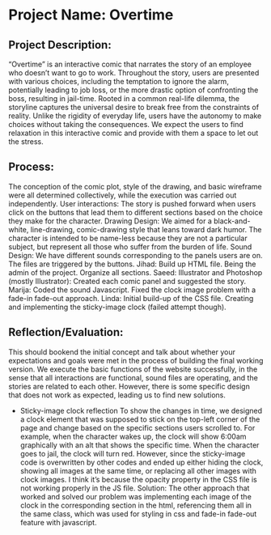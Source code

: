 # Project Name: Overtime

## Project Description: 
“Overtime” is an interactive comic that narrates the story of an employee who doesn’t want to go to work. Throughout the story, users are presented with various choices, including the temptation to ignore the alarm, potentially leading to job loss, or the more drastic option of confronting the boss, resulting in jail-time. Rooted in a common real-life dilemma, the storyline captures the universal desire to break free from the constraints of reality. Unlike the rigidity of everyday life, users have the autonomy to make choices without taking the consequences. 
We expect the users to find relaxation in this interactive comic and provide with them a space to let out the stress. 

## Process: 
The conception of the comic plot, style of the drawing, and basic wireframe were all determined collectively, while the execution was carried out independently.
User interactions: The story is pushed forward when users click on the buttons that lead them to different sections based on the choice they make for the character.
Drawing Design: We aimed for a black-and-white, line-drawing, comic-drawing style that leans toward dark humor. The character is intended to be name-less because they are not a particular subject, but represent all those who suffer from the burden of life. 
Sound Design: We have different sounds corresponding to the panels users are on. The files are triggered by the buttons.
Jihad: Build up HTML file. Being the admin of the project. Organize all sections.
Saeed: Illustrator and Photoshop (mostly Illustrator): Created each comic panel and suggested the story.
Marija: Coded the sound Javascript. Fixed the clock image problem with a fade-in fade-out approach.
Linda: Initial build-up of the CSS file. Creating and implementing the sticky-image clock (failed attempt though).

## Reflection/Evaluation: 
This should bookend the initial concept and talk about whether your expectations and goals were met in the process of building the final working version.
We execute the basic functions of the website successfully, in the sense that all interactions are functional, sound files are operating, and the stories are related to each other. However, there is some specific design that does not work as expected, leading us to find new solutions. 

  - Sticky-image clock reflection
  To show the changes in time, we designed a clock element that was supposed to stick on the top-left corner of the page and change based on the specific sections users scrolled to. For example, when the character wakes up, the clock will show 6:00am graphically with an alt that shows the specific time. When the character goes to jail, the clock will turn red. However, since the sticky-image code is overwritten by other codes and ended up either hiding the clock, showing all images at the same time, or replacing all other images with clock images. I think it’s because the opacity property in the CSS file is not working properly in the JS file.
  Solution: The other approach that worked and solved our problem was implementing each image of the clock in the corresponding section in the html, referencing them all in the same class, which was used for styling in css and fade-in fade-out feature with javascript.
